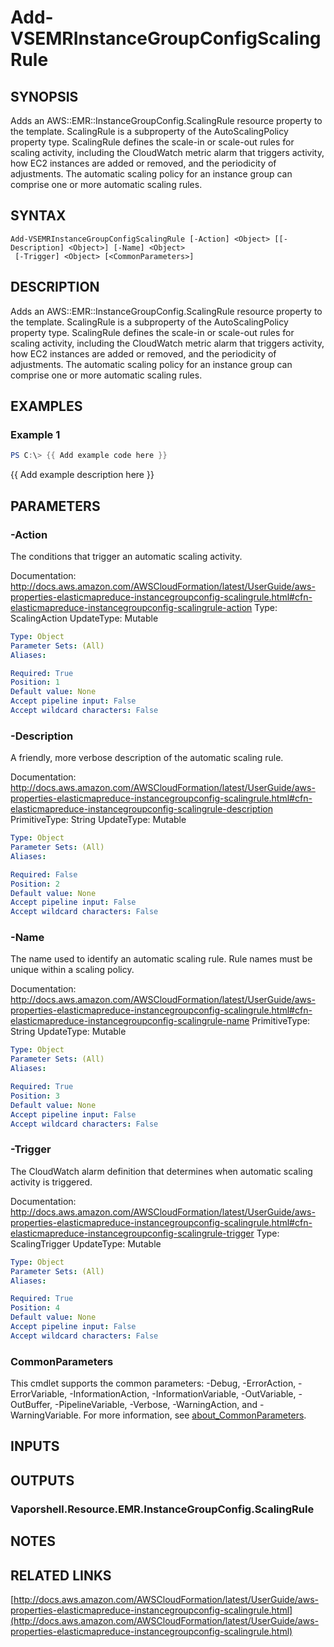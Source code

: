 # Add-VSEMRInstanceGroupConfigScalingRule

## SYNOPSIS
Adds an AWS::EMR::InstanceGroupConfig.ScalingRule resource property to the template.
ScalingRule is a subproperty of the AutoScalingPolicy property type.
ScalingRule defines the scale-in or scale-out rules for scaling activity, including the CloudWatch metric alarm that triggers activity, how EC2 instances are added or removed, and the periodicity of adjustments.
The automatic scaling policy for an instance group can comprise one or more automatic scaling rules.

## SYNTAX

```
Add-VSEMRInstanceGroupConfigScalingRule [-Action] <Object> [[-Description] <Object>] [-Name] <Object>
 [-Trigger] <Object> [<CommonParameters>]
```

## DESCRIPTION
Adds an AWS::EMR::InstanceGroupConfig.ScalingRule resource property to the template.
ScalingRule is a subproperty of the AutoScalingPolicy property type.
ScalingRule defines the scale-in or scale-out rules for scaling activity, including the CloudWatch metric alarm that triggers activity, how EC2 instances are added or removed, and the periodicity of adjustments.
The automatic scaling policy for an instance group can comprise one or more automatic scaling rules.

## EXAMPLES

### Example 1
```powershell
PS C:\> {{ Add example code here }}
```

{{ Add example description here }}

## PARAMETERS

### -Action
The conditions that trigger an automatic scaling activity.

Documentation: http://docs.aws.amazon.com/AWSCloudFormation/latest/UserGuide/aws-properties-elasticmapreduce-instancegroupconfig-scalingrule.html#cfn-elasticmapreduce-instancegroupconfig-scalingrule-action
Type: ScalingAction
UpdateType: Mutable

```yaml
Type: Object
Parameter Sets: (All)
Aliases:

Required: True
Position: 1
Default value: None
Accept pipeline input: False
Accept wildcard characters: False
```

### -Description
A friendly, more verbose description of the automatic scaling rule.

Documentation: http://docs.aws.amazon.com/AWSCloudFormation/latest/UserGuide/aws-properties-elasticmapreduce-instancegroupconfig-scalingrule.html#cfn-elasticmapreduce-instancegroupconfig-scalingrule-description
PrimitiveType: String
UpdateType: Mutable

```yaml
Type: Object
Parameter Sets: (All)
Aliases:

Required: False
Position: 2
Default value: None
Accept pipeline input: False
Accept wildcard characters: False
```

### -Name
The name used to identify an automatic scaling rule.
Rule names must be unique within a scaling policy.

Documentation: http://docs.aws.amazon.com/AWSCloudFormation/latest/UserGuide/aws-properties-elasticmapreduce-instancegroupconfig-scalingrule.html#cfn-elasticmapreduce-instancegroupconfig-scalingrule-name
PrimitiveType: String
UpdateType: Mutable

```yaml
Type: Object
Parameter Sets: (All)
Aliases:

Required: True
Position: 3
Default value: None
Accept pipeline input: False
Accept wildcard characters: False
```

### -Trigger
The CloudWatch alarm definition that determines when automatic scaling activity is triggered.

Documentation: http://docs.aws.amazon.com/AWSCloudFormation/latest/UserGuide/aws-properties-elasticmapreduce-instancegroupconfig-scalingrule.html#cfn-elasticmapreduce-instancegroupconfig-scalingrule-trigger
Type: ScalingTrigger
UpdateType: Mutable

```yaml
Type: Object
Parameter Sets: (All)
Aliases:

Required: True
Position: 4
Default value: None
Accept pipeline input: False
Accept wildcard characters: False
```

### CommonParameters
This cmdlet supports the common parameters: -Debug, -ErrorAction, -ErrorVariable, -InformationAction, -InformationVariable, -OutVariable, -OutBuffer, -PipelineVariable, -Verbose, -WarningAction, and -WarningVariable. For more information, see [about_CommonParameters](http://go.microsoft.com/fwlink/?LinkID=113216).

## INPUTS

## OUTPUTS

### Vaporshell.Resource.EMR.InstanceGroupConfig.ScalingRule
## NOTES

## RELATED LINKS

[http://docs.aws.amazon.com/AWSCloudFormation/latest/UserGuide/aws-properties-elasticmapreduce-instancegroupconfig-scalingrule.html](http://docs.aws.amazon.com/AWSCloudFormation/latest/UserGuide/aws-properties-elasticmapreduce-instancegroupconfig-scalingrule.html)

